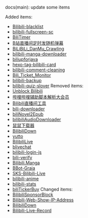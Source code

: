 docs(main): update some items

Added items:
- [Bilibili-blacklist](https://github.com/snowraincloud/Bilibili-blacklist)
- [bilibili-fullscreen-sc](https://github.com/eeelester/bilibili-fullscreen-sc)
- [BiliTimer](https://github.com/AntiO2/Bili-Timer)
- [B站直播间定时发随机弹幕](https://github.com/Gamyou/bilibili-live-random-send)
- [BiLiBiLi_DanMu_Crawling](https://github.com/HengXin666/BiLiBiLi_DanMu_Crawling)
- [bilibili-manga-downloader](https://github.com/lanyeeee/bilibili-manga-downloader)
- [biliupforjava](https://github.com/mwxmmy/biliupforjava)
- [hexo-tag-bilibili-card](https://github.com/wherewhere/hexo-tag-bilibili-card)
- [bilibili-comment-cleaning](https://github.com/Initsnow/bilibili-comment-cleaning)
- [Bili_Ticket_Monitor](https://github.com/TaiMiao/Bili_Ticket_Monitor)
- [bilibili-backup](https://github.com/hzhilong/bilibili-backup)
- [bilibili-quiz-slover](https://github.com/yuvenhol/bilibili-quiz-slover)
Removed items:
- [Unblock Bilibili](https://unblockbilibili.app/)
- [哔哩哔哩辅助脚本解析大会员](https://greasyfork.org/zh-CN/scripts/428342)
- [Bilibili直播间工具](https://greasyfork.org/zh-CN/scripts/368635)
- [bili-downloader](https://github.com/heartalborada-del/bili-downloader)
- [biliNovel2Epub](https://github.com/fangxx3863/biliNovel2Epub)
- [bilibiliAudioDownloader](https://github.com/nuster1128/bilibiliAudioDownloader)
- [鼠鼠下载器](https://github.com/MoyuScript/double-mouse-downloader)
- [BilibiliDown](https://github.com/nICEnnnnnnnLee/BilibiliDown)
- [yutto](https://github.com/yutto-dev/yutto)
- [BilibiliLive](https://github.com/zxc7563598/BilibiliLive)
- [blivechat](https://github.com/xfgryujk/blivechat)
- [bilibili-login-js](https://github.com/MoyuScript/bilibili-login-js)
- [bili-verify](https://github.com/FishZe/bili-verify)
- [Bilibili.Manga](https://github.com/dove-team/Bilibili.Manga)
- [BBot-Graia](https://github.com/djkcyl/BBot-Graia)
- [SKS-Bilibili-Live](https://github.com/Shulker-Studio/SKS-Bilibili-Live)
- [bilibili-anime](https://github.com/Senasiko/bilibili-anime)
- [bilibili-stats](https://github.com/kaichii/bilibili-stats)
- [biliTickerBuy](https://github.com/mikumifa/biliTickerBuy)
Changed items:
- [BilibiliSponsorBlock](https://github.com/hanydd/BilibiliSponsorBlock)
- [Bilibili-Web-Show-IP-Address](https://github.com/maxchang3/Bilibili-Web-Show-IP-Location)
- [BilibiliDown](https://github.com/nICEnnnnnnnLee/BilibiliDown)
- [Bilibili-Live-Record](https://github.com/chandou-code/Bilibili-Live-Record)